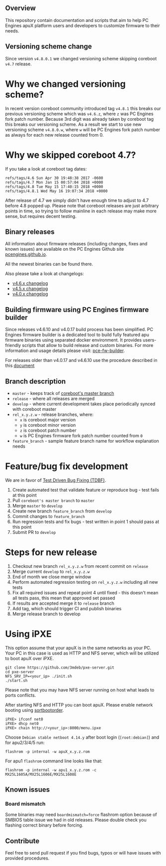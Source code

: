 Overview
--------

This repository contain documentation and scripts that aim to help PC Engines
apuX platform users and developers to customize firmware to their needs.

Versioning scheme change
------------------------

Since version `v4.8.0.1` we changed versioning scheme skipping coreboot `v4.7`
release.

# Why we changed versioning scheme?

In recent version coreboot community introduced tag `v4.8.1` this breaks our
previous versioning scheme which was `v4.6.z`, where `z` was PC Engines fork
patch number. Because 3rd digit was already taken by coreboot tag this breaks
our versioning scheme. As a result we start to use new versioning scheme
`v4.8.0.w`, where `w` will be PC Engines fork patch number as always for each
new release counted from 0.

# Why we skipped coreboot 4.7?

If you take a look at coreboot tag dates:

```
refs/tags/4.6 Sun Apr 30 19:48:38 2017 -0600
refs/tags/4.7 Mon Jan 15 00:57:04 2018 +0000
refs/tags/4.8 Tue May 15 17:40:15 2018 +0000
refs/tags/4.8.1 Wed May 16 19:07:34 2018 +0000
```

After release of 4.7 we simply didn't have enough time to adjust to 4.7 before
4.8 popped up. Please note that coreboot releases are just arbitrary points in
time, so trying to follow mainline in each release may make more sense, but
requires decent testing.

Binary releases
---------------

All information about firmware releases (including changes, fixes and known
issues) are available on the PC Engines Github site [pcengines.github.io](https://pcengines.github.io/).

All the newest binaries can be found there.

Also please take a look at changelogs:

* [v4.6.x changelog](https://github.com/pcengines/release_manifests/blob/coreboot-4.6.x/CHANGELOG.md)
* [v4.5.x changelog](https://github.com/pcengines/release_manifests/blob/coreboot-4.5.x/CHANGELOG.md)
* [v4.0.x changelog](https://github.com/pcengines/release_manifests/blob/coreboot-4.0.x/CHANGELOG.md)


Building firmware using PC Engines firmware builder
---------------------------------------------------

Since releases v4.6.10 and v4.0.17 build process has been simplified.
PC Engines firmware builder is a dedicated tool to build fully featured apu
firmware binaries using separated docker environment. It provides users-friendly
scripts that allow to build release and custom binaries. For more information
and usage details please visit: [pce-fw-builder](https://github.com/pcengines/pce-fw-builder).

For releases older than v4.0.17 and v4.6.10 use the procedure described in this
[document](docs/release_process.md)

Branch description
------------------

* `master` - keeps track of [coreboot's master branch](https://review.coreboot.org/cgit/coreboot.git/log/)
* `release` - where all releases are merged
* `develop` - where current development takes place periodically synced with
  coreboot master
* `rel_x.y.z.w` - release branches, where:
    * `x` is coreboot major version
    * `y` is coreboot minor version
    * `z` is coreboot patch number
    * `w` is PC Engines firmware fork patch number counted from `0`
* `feature_branch` - sample feature branch name for workflow explanation needs

# Feature/bug fix development

We are in favor of [Test Driven Bug Fixing (TDBF)](https://geeknarrator.com/2018/01/28/test-driven-bug-fixing-guidelines/).

1. Create automated test that validate feature or reproduce bug - test fails at
   this point
2. Pull `coreboot's master branch` to `master`
3. Merge `master` to `develop`
4. Create new branch `feature_branch` from `develop`
5. Commit changes to `feature_branch`
6. Run regression tests and fix bugs - test written in point 1 should pass at
   this point
7. Submit PR to `develop`

# Steps for new release

1. Checkout new branch `rel_x.y.z.w` from recent commit on `release`
2. Merge current `develop` to `rel_x.y.z.w`
3. End of month we close merge window
4. Perform automated regression testing on `rel_x.y.z.w` including all new tests
5. Fix all required issues and repeat point 4 until fixed - this doesn't mean
   all tests pass, this mean that approved set passed
6. If results are accepted merge it to `release` branch
7. Add tag, which should trigger CI and publish binaries
8. Merge release branch to develop

# Using iPXE

This option assume that your apuX is in the same networks as your PC. Your PC
in this case is used as HTTP and NFS server, which will be utilized to boot
apuX over iPXE.

```
git clone https://github.com/3mdeb/pxe-server.git
cd pxe-server
NFS_SRV_IP=<your_ip> ./init.sh
./start.sh
```

Please note that you may have NFS server running on host what leads to ports
conflicts.

After starting NFS and HTTP you can boot apuX. Please enable network booting
using [sortbootorder](https://github.com/pcengines/sortbootorder#theory-of-operation).

```
iPXE> ifconf net0
iPXE> dhcp net0
iPXE> chain http://<your_ip>:8000/menu.ipxe
```

Choose `Debian stable netboot 4.14.y` after boot login (`[root:debian]`) and
for apu2/3/4/5 run:

```
flashrom -p internal -w apuX_x.y.z.rom
```

For apu1 `flashrom` command line looks like that:

```
flashrom -p internal -w apu1_x.y.z.rom -c MX25L1605A/MX25L1606E/MX25L1608E
```

## Known issues

### Board mismatch

Some binaries may need `boardmismatch=force` flashrom option because of SMBIOS
table issue we had in old releases. Please double check you flashing correct
binary before forcing.

Contribute
----------

Feel free to send pull request if you find bugs, typos or will have issues with
provided procedures.
